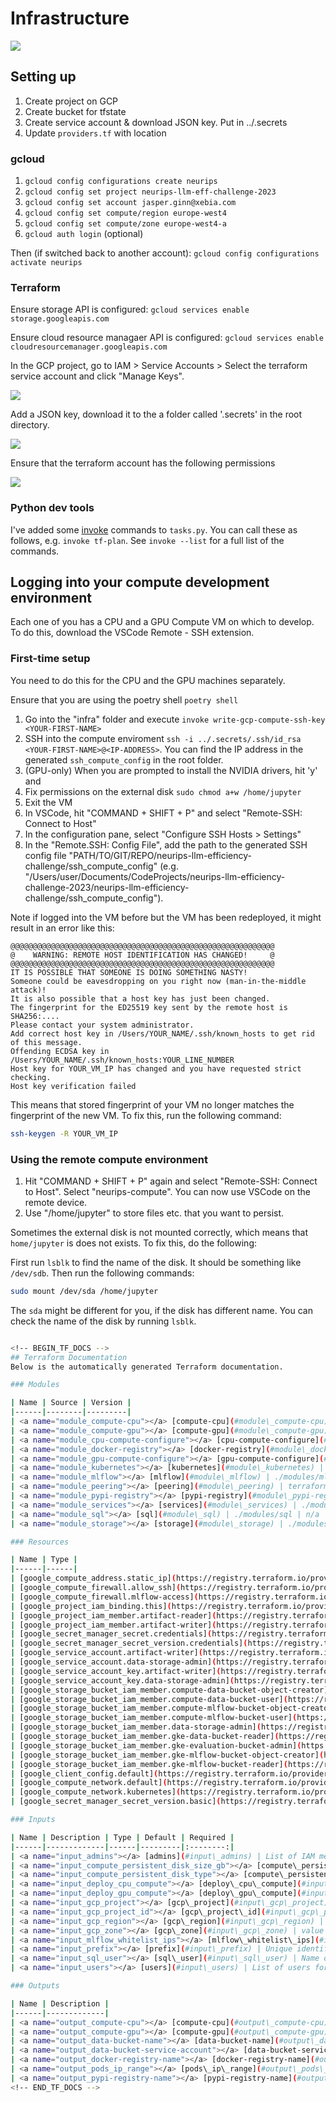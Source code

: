 # Infrastructure

![](../excalidraw/infra.png)

## Setting up

1. Create project on GCP
2. Create bucket for tfstate
3. Create service account & download JSON key. Put in ../.secrets
4. Update `providers.tf` with location

### gcloud

1. `gcloud config configurations create neurips`
1. `gcloud config set project neurips-llm-eff-challenge-2023`
1. `gcloud config set account jasper.ginn@xebia.com`
1. `gcloud config set compute/region europe-west4`
1. `gcloud config set compute/zone europe-west4-a`
1. `gcloud auth login` (optional)

Then (if switched back to another account): `gcloud config configurations activate neurips`

### Terraform

Ensure storage API is configured: `gcloud services enable storage.googleapis.com`

Ensure cloud resource managaer API is configured: `gcloud services enable cloudresourcemanager.googleapis.com`

In the GCP project, go to IAM > Service Accounts > Select the terraform service account and click "Manage Keys".

![](static/gcp-project-iam.png)

Add a JSON key, download it to the a folder called '.secrets' in the root directory.

![](static/gcp-project-add-key.png)

Ensure that the terraform account has the following permissions

![](static/gcp-iam-tf-sa-permissions.png)

### Python dev tools

I've added some [invoke](https://www.pyinvoke.org/) commands to `tasks.py`. You can call these as follows, e.g. `invoke tf-plan`. See `invoke --list` for a full list of the commands.

## Logging into your compute development environment

Each one of you has a CPU and a GPU Compute VM on which to develop. To do this, download the VSCode Remote - SSH extension.

### First-time setup

You need to do this for the CPU and the GPU machines separately.

Ensure that you are using the poetry shell `poetry shell`

1. Go into the "infra" folder and execute `invoke write-gcp-compute-ssh-key <YOUR-FIRST-NAME>`
1. SSH into the compute enviroment `ssh -i ../.secrets/.ssh/id_rsa <YOUR-FIRST-NAME>@<IP-ADDRESS>`. You can find the IP address in the generated `ssh_compute_config` in the root folder.
1. (GPU-only) When you are prompted to install the NVIDIA drivers, hit 'y' and <ENTER>
1. Fix permissions on the external disk `sudo chmod a+w /home/jupyter`
1. Exit the VM
1. In VSCode, hit "COMMAND + SHIFT + P" and select "Remote-SSH: Connect to Host"
1. In the configuration pane, select "Configure SSH Hosts > Settings"
1. In the "Remote.SSH: Config File", add the path to the generated SSH config file "PATH/TO/GIT/REPO/neurips-llm-efficiency-challenge/ssh_compute_config" (e.g. "/Users/user/Documents/CodeProjects/neurips-llm-efficiency-challenge-2023/neurips-llm-efficiency-challenge/ssh_compute_config").

Note if logged into the VM before but the VM has been redeployed, it might result in an error like this:

```
@@@@@@@@@@@@@@@@@@@@@@@@@@@@@@@@@@@@@@@@@@@@@@@@@@@@@@@@@@@
@    WARNING: REMOTE HOST IDENTIFICATION HAS CHANGED!     @
@@@@@@@@@@@@@@@@@@@@@@@@@@@@@@@@@@@@@@@@@@@@@@@@@@@@@@@@@@@
IT IS POSSIBLE THAT SOMEONE IS DOING SOMETHING NASTY!
Someone could be eavesdropping on you right now (man-in-the-middle attack)!
It is also possible that a host key has just been changed.
The fingerprint for the ED25519 key sent by the remote host is
SHA256:....
Please contact your system administrator.
Add correct host key in /Users/YOUR_NAME/.ssh/known_hosts to get rid of this message.
Offending ECDSA key in /Users/YOUR_NAME/.ssh/known_hosts:YOUR_LINE_NUMBER
Host key for YOUR_VM_IP has changed and you have requested strict checking.
Host key verification failed
```

This means that stored fingerprint of your VM no longer matches the fingerprint of the new VM. To fix this, run the following command:

```bash
ssh-keygen -R YOUR_VM_IP
```

### Using the remote compute environment

1. Hit "COMMAND + SHIFT + P" again and select "Remote-SSH: Connect to Host". Select "neurips-compute". You can now use VSCode on the remote device.
1. Use "/home/jupyter" to store files etc. that you want to persist.

Sometimes the external disk is not mounted correctly, which means that `home/jupyter` is does not exists. To fix this, do the following:

First run `lsblk` to find the name of the disk. It should be something like `/dev/sdb`. Then run the following commands:

```bash
sudo mount /dev/sda /home/jupyter
```
The `sda` might be different for you, if the disk has different name. You can check the name of the disk by running `lsblk`.

```bash

<!-- BEGIN_TF_DOCS -->
## Terraform Documentation
Below is the automatically generated Terraform documentation.

### Modules

| Name | Source | Version |
|------|--------|---------|
| <a name="module_compute-cpu"></a> [compute-cpu](#module\_compute-cpu) | ./modules/compute | n/a |
| <a name="module_compute-gpu"></a> [compute-gpu](#module\_compute-gpu) | ./modules/compute | n/a |
| <a name="module_cpu-compute-configure"></a> [cpu-compute-configure](#module\_cpu-compute-configure) | ./modules/compute_configure | n/a |
| <a name="module_docker-registry"></a> [docker-registry](#module\_docker-registry) | ./modules/docker_artifact_store | n/a |
| <a name="module_gpu-compute-configure"></a> [gpu-compute-configure](#module\_gpu-compute-configure) | ./modules/compute_configure | n/a |
| <a name="module_kubernetes"></a> [kubernetes](#module\_kubernetes) | ./modules/kubernetes | n/a |
| <a name="module_mlflow"></a> [mlflow](#module\_mlflow) | ./modules/mlflow | n/a |
| <a name="module_peering"></a> [peering](#module\_peering) | terraform-google-modules/network/google//modules/network-peering | n/a |
| <a name="module_pypi-registry"></a> [pypi-registry](#module\_pypi-registry) | ./modules/pypi_artifact_store | n/a |
| <a name="module_services"></a> [services](#module\_services) | ./modules/services | n/a |
| <a name="module_sql"></a> [sql](#module\_sql) | ./modules/sql | n/a |
| <a name="module_storage"></a> [storage](#module\_storage) | ./modules/cloud_storage | n/a |

### Resources

| Name | Type |
|------|------|
| [google_compute_address.static_ip](https://registry.terraform.io/providers/hashicorp/google/latest/docs/resources/compute_address) | resource |
| [google_compute_firewall.allow_ssh](https://registry.terraform.io/providers/hashicorp/google/latest/docs/resources/compute_firewall) | resource |
| [google_compute_firewall.mlflow-access](https://registry.terraform.io/providers/hashicorp/google/latest/docs/resources/compute_firewall) | resource |
| [google_project_iam_binding.this](https://registry.terraform.io/providers/hashicorp/google/latest/docs/resources/project_iam_binding) | resource |
| [google_project_iam_member.artifact-reader](https://registry.terraform.io/providers/hashicorp/google/latest/docs/resources/project_iam_member) | resource |
| [google_project_iam_member.artifact-writer](https://registry.terraform.io/providers/hashicorp/google/latest/docs/resources/project_iam_member) | resource |
| [google_secret_manager_secret.credentials](https://registry.terraform.io/providers/hashicorp/google/latest/docs/resources/secret_manager_secret) | resource |
| [google_secret_manager_secret_version.credentials](https://registry.terraform.io/providers/hashicorp/google/latest/docs/resources/secret_manager_secret_version) | resource |
| [google_service_account.artifact-writer](https://registry.terraform.io/providers/hashicorp/google/latest/docs/resources/service_account) | resource |
| [google_service_account.data-storage-admin](https://registry.terraform.io/providers/hashicorp/google/latest/docs/resources/service_account) | resource |
| [google_service_account_key.artifact-writer](https://registry.terraform.io/providers/hashicorp/google/latest/docs/resources/service_account_key) | resource |
| [google_service_account_key.data-storage-admin](https://registry.terraform.io/providers/hashicorp/google/latest/docs/resources/service_account_key) | resource |
| [google_storage_bucket_iam_member.compute-data-bucket-object-creator](https://registry.terraform.io/providers/hashicorp/google/latest/docs/resources/storage_bucket_iam_member) | resource |
| [google_storage_bucket_iam_member.compute-data-bucket-user](https://registry.terraform.io/providers/hashicorp/google/latest/docs/resources/storage_bucket_iam_member) | resource |
| [google_storage_bucket_iam_member.compute-mlflow-bucket-object-creator](https://registry.terraform.io/providers/hashicorp/google/latest/docs/resources/storage_bucket_iam_member) | resource |
| [google_storage_bucket_iam_member.compute-mlflow-bucket-user](https://registry.terraform.io/providers/hashicorp/google/latest/docs/resources/storage_bucket_iam_member) | resource |
| [google_storage_bucket_iam_member.data-storage-admin](https://registry.terraform.io/providers/hashicorp/google/latest/docs/resources/storage_bucket_iam_member) | resource |
| [google_storage_bucket_iam_member.gke-data-bucket-reader](https://registry.terraform.io/providers/hashicorp/google/latest/docs/resources/storage_bucket_iam_member) | resource |
| [google_storage_bucket_iam_member.gke-evaluation-bucket-admin](https://registry.terraform.io/providers/hashicorp/google/latest/docs/resources/storage_bucket_iam_member) | resource |
| [google_storage_bucket_iam_member.gke-mlflow-bucket-object-creator](https://registry.terraform.io/providers/hashicorp/google/latest/docs/resources/storage_bucket_iam_member) | resource |
| [google_storage_bucket_iam_member.gke-mlflow-bucket-reader](https://registry.terraform.io/providers/hashicorp/google/latest/docs/resources/storage_bucket_iam_member) | resource |
| [google_client_config.default](https://registry.terraform.io/providers/hashicorp/google/latest/docs/data-sources/client_config) | data source |
| [google_compute_network.default](https://registry.terraform.io/providers/hashicorp/google/latest/docs/data-sources/compute_network) | data source |
| [google_compute_network.kubernetes](https://registry.terraform.io/providers/hashicorp/google/latest/docs/data-sources/compute_network) | data source |
| [google_secret_manager_secret_version.basic](https://registry.terraform.io/providers/hashicorp/google/latest/docs/data-sources/secret_manager_secret_version) | data source |

### Inputs

| Name | Description | Type | Default | Required |
|------|-------------|------|---------|:--------:|
| <a name="input_admins"></a> [admins](#input\_admins) | List of IAM members that will be granted the roles/owner IAM role | `list(string)` | n/a | yes |
| <a name="input_compute_persistent_disk_size_gb"></a> [compute\_persistent\_disk\_size\_gb](#input\_compute\_persistent\_disk\_size\_gb) | Size of the persistent disk in GB | `number` | n/a | yes |
| <a name="input_compute_persistent_disk_type"></a> [compute\_persistent\_disk\_type](#input\_compute\_persistent\_disk\_type) | Type of the persistent disk (e.g. 'pd-balanced') | `string` | n/a | yes |
| <a name="input_deploy_cpu_compute"></a> [deploy\_cpu\_compute](#input\_deploy\_cpu\_compute) | Deploy CPU compute engine work stations | `bool` | `false` | no |
| <a name="input_deploy_gpu_compute"></a> [deploy\_gpu\_compute](#input\_deploy\_gpu\_compute) | Deploy GPU compute engine work stations | `bool` | `false` | no |
| <a name="input_gcp_project"></a> [gcp\_project](#input\_gcp\_project) | GCP project name | `string` | n/a | yes |
| <a name="input_gcp_project_id"></a> [gcp\_project\_id](#input\_gcp\_project\_id) | GCP project ID | `string` | n/a | yes |
| <a name="input_gcp_region"></a> [gcp\_region](#input\_gcp\_region) | value of the region to deploy to | `string` | n/a | yes |
| <a name="input_gcp_zone"></a> [gcp\_zone](#input\_gcp\_zone) | value of the zone to deploy to | `string` | n/a | yes |
| <a name="input_mlflow_whitelist_ips"></a> [mlflow\_whitelist\_ips](#input\_mlflow\_whitelist\_ips) | List of IP addresses to add to the firewall whitelist rule for the MLFlow server. | `list(string)` | n/a | yes |
| <a name="input_prefix"></a> [prefix](#input\_prefix) | Unique identifier that is postpended to all resources. | `string` | n/a | yes |
| <a name="input_sql_user"></a> [sql\_user](#input\_sql\_user) | Name of the SQL user | `string` | n/a | yes |
| <a name="input_users"></a> [users](#input\_users) | List of users for which compute engines will be created | <pre>map(list(object({<br>    machine_type       = string<br>    guest_accelerator  = string<br>    ssh_username       = optional(string)<br>    boot_disk_image    = optional(string)<br>    boot_disk_snapshot = optional(string)<br>    zone               = optional(string)<br>  })))</pre> | n/a | yes |

### Outputs

| Name | Description |
|------|-------------|
| <a name="output_compute-cpu"></a> [compute-cpu](#output\_compute-cpu) | Details needed to connect to the CPU compute instance |
| <a name="output_compute-gpu"></a> [compute-gpu](#output\_compute-gpu) | Details needed to connect to the GPU compute instance |
| <a name="output_data-bucket-name"></a> [data-bucket-name](#output\_data-bucket-name) | Name of the 'data' bucket that can be used to store data. |
| <a name="output_data-bucket-service-account"></a> [data-bucket-service-account](#output\_data-bucket-service-account) | Service account email that can be used to read/write data to the 'data' bucket |
| <a name="output_docker-registry-name"></a> [docker-registry-name](#output\_docker-registry-name) | Name of the docker artifact registry. |
| <a name="output_pods_ip_range"></a> [pods\_ip\_range](#output\_pods\_ip\_range) | n/a |
| <a name="output_pypi-registry-name"></a> [pypi-registry-name](#output\_pypi-registry-name) | Name of the pypi artifact registry. |
<!-- END_TF_DOCS -->
